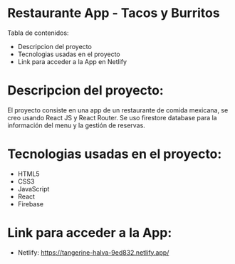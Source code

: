 # Restaurante App - Tacos y Burritos

Tabla de contenidos:

- Descripcion del proyecto
- Tecnologias usadas en el proyecto
- Link para acceder a la App en Netlify

# Descripcion del proyecto:

El proyecto consiste en una app de un restaurante de comida mexicana, se creo usando React JS y React Router. Se uso firestore database para la información del menu y la gestión de reservas.

# Tecnologias usadas en el proyecto:

- HTML5
- CSS3
- JavaScript
- React
- Firebase

# Link para acceder a la App:

- Netlify:  https://tangerine-halva-9ed832.netlify.app/
